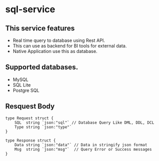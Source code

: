 # sql-service

## This service features
- Real time query to database using Rest API.
- This can use as backend for BI tools for external data.
- Native Application use this as database.

## Supported databases.
- MySQL
- SQL Lite
- Postgre SQL

## Resquest Body

```
type Request struct {
	SQL  string `json:"sql"` // Database Query Like DML, DDL, DCL
	Type string `json:"type"`
}
``` 

```
type Response struct {
	Data string `json:"data"` // Data in stringify json format
	Msg  string `json:"msg"`  // Query Error or Success messages
}
```

